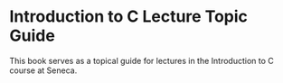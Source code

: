 Introduction to C Lecture Topic Guide
=======

This book serves as a topical guide for lectures in the Introduction to C course at Seneca.
